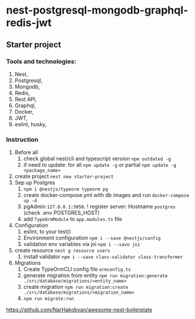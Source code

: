 # nest-postgresql-mongodb-graphql-redis-jwt
## Starter project
### Tools and technologies:
1. Nest,
2. Postgresql,
3. Mongodb,
4. Redis,
5. Rest API,
6. Graphql,
7. Docker,
8. JWT,
9. eslint, husky,

### Instruction
1. Before all
   1. check global nest/cli and typescript version `npm outdated -g`
   2. if need to update: for all `npm update -g` or partial `npm update -g <package_name>`
2. create project `nest new starter-project`
3. Sep up Postgres 
   1. `npm i @nestjs/typeorm typeorm pg`
   2. create docker-compose.yml with db images and run `docker-compose up -d`
   3. pgAdmin `127.0.0.1:5050`. ! register server: Hostname `postgres` (check .env POSTGRES_HOST)
   4. add `TypeOrmModule` to `app.modules.ts` file
4. Configuration
   1. eslint, to your test))
   2. Environment configuration `npm i --save @nestjs/config`
   3. validation env variables via joi `npm i --save joi`
5. create resource `nest g resource users`
   1. install validator `npm i --save class-validator class-transformer`
6. Migrations
   1. Create TypeOrmCLI config file `ormconfig.ts`
   2. generate migration from entity `npm run migration:generate ./src/database/migrations/<entity_name>`
   3. create migration `npm run migration:create ./src/database/migrations/<migration_name>`
   4. `npm run migrate:run`
   


https://github.com/NarHakobyan/awesome-nest-boilerplate
